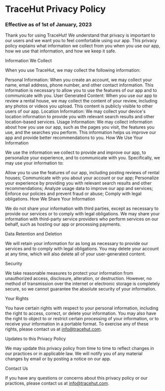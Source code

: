 # TraceHut Privacy Policy

### Effective as of 1st of January, 2023

Thank you for using TraceHut! We understand that privacy is important to our users and we want you to feel comfortable using our app. This privacy policy explains what information we collect from you when you use our app, how we use that information, and how we keep it safe.

Information We Collect

When you use TraceHut, we may collect the following information:

Personal Information: When you create an account, we may collect your name, email address, phone number, and other contact information. This information is necessary to allow you to use the features of our app and to communicate with you.
User Generated Content: When you use our app to review a rental house, we may collect the content of your review, including any photos or videos you upload. This content is publicly visible to other users of our app.
Location Information: We may collect your device's location information to provide you with relevant search results and other location-based services.
Usage Information: We may collect information about how you use our app, such as the pages you visit, the features you use, and the searches you perform. This information helps us improve our app and provide better recommendations to you.
How We Use Your Information

We use the information we collect to provide and improve our app, to personalize your experience, and to communicate with you. Specifically, we may use your information to:

Allow you to use the features of our app, including posting reviews of rental houses;
Communicate with you about your account or our app;
Personalize your experience by providing you with relevant search results and other recommendations;
Analyze usage data to improve our app and services;
Enforce our policies and prevent fraud or abuse;
Comply with legal obligations.
How We Share Your Information

We do not share your information with third parties, except as necessary to provide our services or to comply with legal obligations. We may share your information with third-party service providers who perform services on our behalf, such as hosting our app or processing payments.

Data Retention and Deletion

We will retain your information for as long as necessary to provide our services and to comply with legal obligations. You may delete your account at any time, which will also delete all of your user-generated content.

Security

We take reasonable measures to protect your information from unauthorized access, disclosure, alteration, or destruction. However, no method of transmission over the internet or electronic storage is completely secure, so we cannot guarantee the absolute security of your information.

Your Rights

You have certain rights with respect to your personal information, including the right to access, correct, or delete your information. You may also have the right to object to or restrict certain processing of your information, or to receive your information in a portable format. To exercise any of these rights, please contact us at info@tracehut.com.

Updates to this Privacy Policy

We may update this privacy policy from time to time to reflect changes in our practices or in applicable law. We will notify you of any material changes by email or by posting a notice on our app.

Contact Us

If you have any questions or concerns about this privacy policy or our practices, please contact us at info@tracehut.com.
